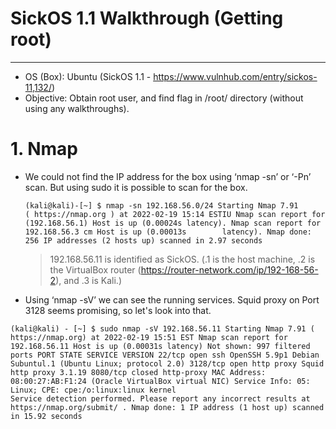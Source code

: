 # SickOS 1.1 Walkthrough (Getting root)
-----------------------------------------
- OS (Box): Ubuntu (SickOS 1.1 - https://www.vulnhub.com/entry/sickos-11,132/)
- Objective: Obtain root user, and find flag in /root/ directory (without using any walkthroughs).


# 1. Nmap
- We could not find the IP address for the box using ‘nmap -sn’ or ‘-Pn’ scan. But using sudo it is possible to scan for the box.
   ```
   (kali@kali)-[~] $ nmap -sn 192.168.56.0/24 Starting Nmap 7.91 
   ( https://nmap.org ) at 2022-02-19 15:14 ESTIU Nmap scan report for (192.168.56.1) Host is up (0.00024s latency). Nmap scan report for 192.168.56.3 cm Host is up (0.00013s        latency). Nmap done: 256 IP addresses (2 hosts up) scanned in 2.97 seconds
  ```
  > 192.168.56.11 is identified as SickOS. (.1 is the host machine, .2 is the VirtualBox router (https://router-network.com/ip/192-168-56-2), and .3 is Kali.)

- Using ‘nmap -sV’ we can see the running services. Squid proxy on Port 3128 seems promising, so let's look into that.

```
(kali@kali) - [~] $ sudo nmap -sV 192.168.56.11 Starting Nmap 7.91 ( https://nmap.org) at 2022-02-19 15:51 EST Nmap scan report for 192.168.56.11 Host is up (0.00031s latency) Not shown: 997 filtered ports PORT STATE SERVICE VERSION 22/tcp open ssh OpenSSH 5.9p1 Debian Subuntul.1 (Ubuntu Linux; protocol 2.0) 3128/tcp open http proxy Squid http proxy 3.1.19 8080/tcp closed http-proxy MAC Address: 08:00:27:AB:F1:24 (Oracle VirtualBox virtual NIC) Service Info: 05: Linux; CPE: cpe:/o:linux:linux kernel
Service detection performed. Please report any incorrect results at https://nmap.org/submit/ . Nmap done: 1 IP address (1 host up) scanned in 15.92 seconds
```
